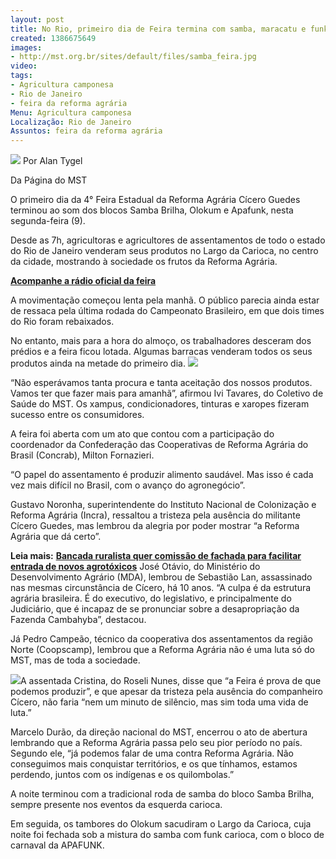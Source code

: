 ```yaml
---
layout: post
title: No Rio, primeiro dia de Feira termina com samba, maracatu e funk carioca
created: 1386675649
images:
- http://mst.org.br/sites/default/files/samba_feira.jpg
video: 
tags:
- Agricultura camponesa
- Rio de Janeiro
- feira da reforma agrária
Menu: Agricultura camponesa
Localização: Rio de Janeiro
Assuntos: feira da reforma agrária
---
```



![](http://mst.org.br/sites/default/files/samba_feira.jpg)
Por Alan Tygel

Da Página do MST 

O primeiro dia da 4° Feira Estadual da Reforma Agrária Cícero Guedes terminou ao som dos blocos Samba Brilha, Olokum e Apafunk, nesta segunda-feira (9). 

Desde as 7h, agricultoras e agricultores de assentamentos de todo o estado do Rio de Janeiro venderam seus produtos no Largo da Carioca, no centro da cidade, mostrando à sociedade os frutos da Reforma Agrária.


[**Acompanhe a rádio oficial da feira**](http://www.ustream.tv/channel/radio-levante-na-feira-da-reforma-agraria) 

A movimentação começou lenta pela manhã. O público parecia ainda estar de ressaca pela última rodada do Campeonato Brasileiro, em que dois times do Rio foram rebaixados. 

No entanto, mais para a hora do almoço, os trabalhadores desceram dos prédios e a feira ficou lotada. Algumas barracas venderam todos os seus produtos ainda na metade do primeiro dia.
![](http://mst.org.br/sites/default/files/1%C2%B0feira_RJ.jpg) 

“Não esperávamos tanta procura e tanta aceitação dos nossos produtos. Vamos ter que fazer mais para amanhã”, afirmou Ivi Tavares, do Coletivo de Saúde do MST. Os xampus, condicionadores, tinturas e xaropes fizeram sucesso entre os consumidores. 

A feira foi aberta com um ato que contou com a participação do coordenador da Confederação das Cooperativas de Reforma Agrária do Brasil (Concrab), Milton Fornazieri. 

“O papel do assentamento é produzir alimento saudável. Mas isso é cada vez mais difícil no Brasil, com o avanço do agronegócio”. 

Gustavo Noronha, superintendente do Instituto Nacional de Colonização e Reforma Agrária (Incra), ressaltou a tristeza pela ausência do militante Cícero Guedes, mas lembrou da alegria por poder mostrar “a Reforma Agrária que dá certo”.


**Leia mais:**
[**Bancada ruralista quer comissão de fachada para facilitar entrada de novos agrotóxicos**](http://www.mst.org.br/node/15531)
José Otávio, do Ministério do Desenvolvimento Agrário (MDA), lembrou de Sebastião Lan, assassinado nas mesmas circunstância de Cícero, há 10 anos. “A culpa é da estrutura agrária brasileira. É do executivo, do legislativo, e principalmente do Judiciário, que é incapaz de se pronunciar sobre a desapropriação da Fazenda Cambahyba”, destacou. 

Já Pedro Campeão, técnico da cooperativa dos assentamentos da região Norte (Coopscamp), lembrou que a Reforma Agrária não é uma luta só do MST, mas de toda a sociedade. 

![](http://mst.org.br/sites/default/files/feira_RJ_II.jpg)A assentada Cristina, do Roseli Nunes, disse que “a Feira é prova de que podemos produzir”, e que apesar da tristeza pela ausência do companheiro Cícero, não faria “nem um minuto de silêncio, mas sim toda uma vida de luta.” 

Marcelo Durão, da direção nacional do MST, encerrou o ato de abertura lembrando que a Reforma Agrária passa pelo seu pior período no país. Segundo ele, “já podemos falar de uma contra Reforma Agrária. Não conseguimos mais conquistar territórios, e os que tínhamos, estamos perdendo, juntos com os indígenas e os quilombolas.” 

A noite terminou com a tradicional roda de samba do bloco Samba Brilha, sempre presente nos eventos da esquerda carioca. 

Em seguida, os tambores do Olokum sacudiram o Largo da Carioca, cuja noite foi fechada sob a mistura do samba com funk carioca, com o bloco de carnaval da APAFUNK.
